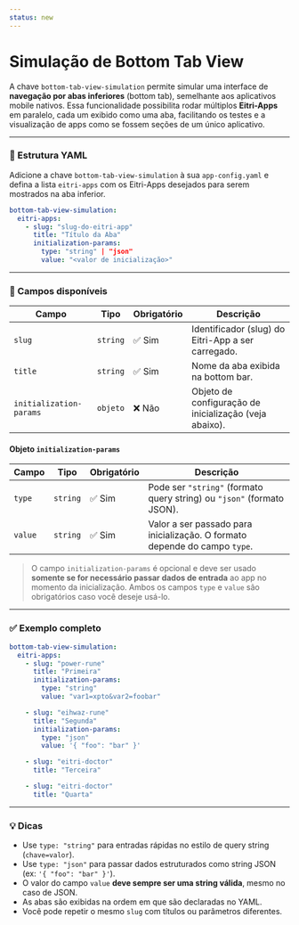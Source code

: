 ```yaml
---
status: new
---
```


# Simulação de Bottom Tab View

A chave `bottom-tab-view-simulation` permite simular uma interface de **navegação por abas inferiores** (bottom tab), semelhante aos aplicativos mobile nativos. Essa funcionalidade possibilita rodar múltiplos **Eitri-Apps** em paralelo, cada um exibido como uma aba, facilitando os testes e a visualização de apps como se fossem seções de um único aplicativo.

---

### 🔧 Estrutura YAML

Adicione a chave `bottom-tab-view-simulation` à sua `app-config.yaml` e defina a lista `eitri-apps` com os Eitri-Apps desejados para serem mostrados na aba inferior.

```yaml
bottom-tab-view-simulation:
  eitri-apps:
    - slug: "slug-do-eitri-app"
      title: "Título da Aba"
      initialization-params:
        type: "string" | "json"
        value: "<valor de inicialização>"
```

---

### 🧩 Campos disponíveis

| Campo                   | Tipo     | Obrigatório | Descrição                                              |
| ----------------------- | -------- | ----------- | ------------------------------------------------------ |
| `slug`                  | `string` | ✅ Sim      | Identificador (slug) do Eitri-App a ser carregado.     |
| `title`                 | `string` | ✅ Sim      | Nome da aba exibida na bottom bar.                     |
| `initialization-params` | `objeto` | ❌ Não      | Objeto de configuração de inicialização (veja abaixo). |

#### Objeto `initialization-params`

| Campo   | Tipo     | Obrigatório | Descrição                                                                  |
| ------- | -------- | ----------- | -------------------------------------------------------------------------- |
| `type`  | `string` | ✅ Sim      | Pode ser `"string"` (formato query string) ou `"json"` (formato JSON).     |
| `value` | `string` | ✅ Sim      | Valor a ser passado para inicialização. O formato depende do campo `type`. |

> O campo `initialization-params` é opcional e deve ser usado **somente se for necessário passar dados de entrada** ao app no momento da inicialização.
> Ambos os campos `type` e `value` são obrigatórios caso você deseje usá-lo.

---

### ✅ Exemplo completo

```yaml
bottom-tab-view-simulation:
  eitri-apps:
    - slug: "power-rune"
      title: "Primeira"
      initialization-params:
        type: "string"
        value: "var1=xpto&var2=foobar"

    - slug: "eihwaz-rune"
      title: "Segunda"
      initialization-params:
        type: "json"
        value: '{ "foo": "bar" }'

    - slug: "eitri-doctor"
      title: "Terceira"

    - slug: "eitri-doctor"
      title: "Quarta"
```

---

### 💡 Dicas

- Use `type: "string"` para entradas rápidas no estilo de query string (`chave=valor`).
- Use `type: "json"` para passar dados estruturados como string JSON (ex: `'{ "foo": "bar" }'`).
- O valor do campo `value` **deve sempre ser uma string válida**, mesmo no caso de JSON.
- As abas são exibidas na ordem em que são declaradas no YAML.
- Você pode repetir o mesmo `slug` com títulos ou parâmetros diferentes.
